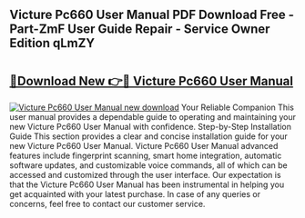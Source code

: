 ## Victure Pc660 User Manual PDF Download Free - Part-ZmF User Guide Repair - Service Owner Edition qLmZY

# <h2><a href="http://cf26395.oget.top/?id=Victure+Pc660+User+Manual">🔗Download New 👉🔴 Victure Pc660 User Manual</a></h2>

[![Victure Pc660 User Manual new download](https://i.imgur.com/5g1atiW.png)](http://cf26395.oget.top/?id=Victure+Pc660+User+Manual)
Your Reliable Companion This user manual provides a dependable guide to operating and maintaining your new Victure Pc660 User Manual with confidence. Step-by-Step Installation Guide This section provides a clear and concise installation guide for your new Victure Pc660 User Manual. Victure Pc660 User Manual advanced features include fingerprint scanning, smart home integration, automatic software updates, and customizable voice commands, all of which can be accessed and customized through the user interface. Our expectation is that the Victure Pc660 User Manual has been instrumental in helping you get acquainted with your latest purchase. In case of any queries or concerns, feel free to contact our customer service.
